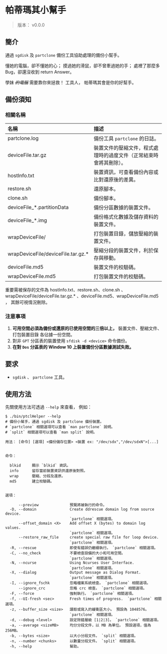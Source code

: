 帕蒂瑪其小幫手
=======


> 版本： v0.0.0



## 簡介


通過 `sgdisk` 及 `partclone` 備份工具協助處理的備份小幫手。

懂她的電腦，卻不懂她的心；
摸過她的滑鼠，卻不曾牽過她的手；
處裡了那麼多 Bug，卻還沒收到 return Answer。

學妹 ~~_的電腦_~~ 需要靠你來拯救！
工具人， 帕蒂瑪其會是你的好幫手。




## 備份須知


### 相關名稱


 名稱                                 | 描述
:----                                 |:----
partclone.log                         | 備份工具 `partclone` 的日誌。
deviceFile.tar.gz                     | 裝置文件的壓縮文件，程式處理時的過度文件（正常結束時會將其刪除）。
hostInfo.txt                          | 裝置資訊，可查看備份內容或比對還原後的差異。
restore.sh                            | 還原腳本。
clone.sh                              | 備份腳本。
deviceFile\_\*.partitionData          | 備份分區數據的裝置文件。
deviceFile\_\*.img                    | 備份格式化數據及儲存資料的裝置文件。
wrapDeviceFile/                       | 打包裝置目錄，儲放壓縮的裝置文件。
wrapDeviceFile/deviceFile.tar.gz.\*   | 壓縮分段的裝置文件，利於保存與移動。
deviceFile.md5                        | 裝置文件的校驗碼。
wrapDeviceFile.md5                    | 打包裝置文件的校驗碼。

重要需被保存的文件為
hostInfo.txt、restore.sh、clone.sh
、wrapDeviceFile/deviceFile.tar.gz.\*
、deviceFile.md5、wrapDeviceFile.md5
， 其餘可視情況刪除。



### 注意事項


1. **可用空間必須為備份或還原的已使用空間的三倍以上，**
   裝置文件、壓縮文件、打包裝置目錄 各佔據一份空間。
1. 對非 `GPT` 分區表的裝置使用 `sfdisk -d <device>` 命令備份。
1. **在對 `Dos` 分區表的 Window 10 上裝置備份分區數據測試失敗。**



## 要求


* `sgdisk` 、 `partclone` 工具。



## 使用方法


先關使用方法可透過 `--help` 來查看， 例如：

```
$ ./bin/ptclHelper --help
# 備份小幫手，通過 sgdisk 及 partclone 備份裝置。
# `partclone` 相關選項可以查看 `man partclone` 說明。
# `split` 相關選項可以查看 `man split` 說明。

用法： [命令] [選項] <備份儲存位置> <裝置 ex: "/dev/sdx","/dev/sdxN">[...]


命令：

  blkid     顯示 `blkid` 資訊。
  info      留存當前裝置資訊供還原後對照。
  wrap      壓縮、分段及還原。
  md5       建立校驗碼。


選項：

      --preview              預覽將被執行的命令。
  -D, --domain               Create ddrescue domain log from source device.
                             `partclone` 相關選項。
      --offset_domain <X>    Add offset X (bytes) to domain log values.
                             `partclone` 相關選項。
      --restore_raw_file     create special raw file for loop device.
                             `partclone` 相關選項。
  -R, --rescue               即使有錯誤仍繼續執行。 `partclone` 相關選項。
  -C, --no_check             不要檢查設備的大小和可用空間。
                             `partclone` 相關選項。
  -N, --ncurse               Using Ncurses User Interface.
                             `partclone` 相關選項。
  -X, --dialog               Output message as Dialog Format.
                             `partclone` 相關選項。
  -I, --ignore_fschk         忽略檔案系統檢查。 `partclone` 相關選項。
      --ignore_crc           忽略 crc 檢查。 `partclone` 相關選項。
  -F, --force                強制執行。 `partclone` 相關選項。
  -f, --UI-fresh <sec>       Fresh times of progress.  `partclone` 相關選項。
  -z, --buffer_size <size>   讀取或寫入的緩衝區大小。 預設為 1048576。
                             `partclone` 相關選項。
  -d, --debug <level>        設定除錯層級 [1|2|3]。 `partclone` 相關選項。
  -a, --average <sizeMB>     均分分段文件，以 MB 為單位。 預設選項，值為 256MB。
  -b, --bytes <size>         以大小分段文件。 `split` 相關選項。
  -n, --number <chunks>      以數量分段文件。 `split` 相關選項。
  -h, --help                 幫助。
```

